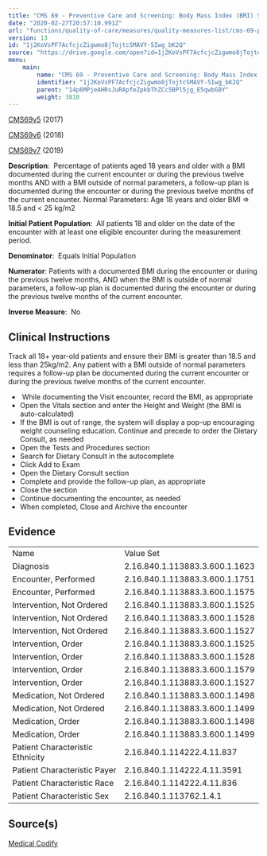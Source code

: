 ```yaml
---
title: "CMS 69 - Preventive Care and Screening: Body Mass Index (BMI) Screening and Follow-up Plan"
date: "2020-02-27T20:57:10.991Z"
url: "functions/quality-of-care/measures/quality-measures-list/cms-69-preventive-care-and-screening-body-mass-index-bmi-screening-and-follow-up-plan.html"
version: 13
id: "1j2KoVsPF7AcfcjcZigwmo8jTojtcSMAVY-5Iwg_bK2Q"
source: "https://drive.google.com/open?id=1j2KoVsPF7AcfcjcZigwmo8jTojtcSMAVY-5Iwg_bK2Q"
menu:
    main:
        name: "CMS 69 - Preventive Care and Screening: Body Mass Index (BMI) Screening and Follow-up Plan"
        identifier: "1j2KoVsPF7AcfcjcZigwmo8jTojtcSMAVY-5Iwg_bK2Q"
        parent: "14p6MPjeAHRsJuRApfeZpkbThZCc5BPl5jg_E5qwbG8Y"
        weight: 3810
---
```

[CMS69v5](https://medicalcodify.com/eh/?f=layoutnouser&func&module&tabmodule&name=RXDBmain&searchterm=CMS69&showresult=CMS69v5&showresulttype=Measure) (2017)

[CMS69v6](https://medicalcodify.com/eh/?f=layoutnouser&func&module&tabmodule&name=RXDBmain&searchterm=CMS69&showresult=CMS69v6&showresulttype=Measure) (2018)

[CMS69v7](https://medicalcodify.com/eh/?f=layoutnouser&func&module&tabmodule&name=RXDBmain&searchterm=CMS69&showresult=CMS69v7&showresulttype=Measure) (2019)



**Description**:  Percentage of patients aged 18 years and older with a BMI documented during the current encounter or during the previous twelve months AND with a BMI outside of normal parameters, a follow-up plan is documented during the encounter or during the previous twelve months of the current encounter. Normal Parameters: Age 18 years and older BMI => 18.5 and < 25 kg/m2

**Initial Patient Population**:  All patients 18 and older on the date of the encounter with at least one eligible encounter during the measurement period.

**Denominator**:  Equals Initial Population

**Numerator**: Patients with a documented BMI during the encounter or during the previous twelve months, AND when the BMI is outside of normal parameters, a follow-up plan is documented during the encounter or during the previous twelve months of the current encounter.

**Inverse Measure**:  No

## Clinical Instructions

Track all 18+ year-old patients and ensure their BMI is greater than 18.5 and less than 25kg/m2. Any patient with a BMI outside of normal parameters requires a follow-up plan be documented during the current encounter or during the previous twelve months of the current encounter.

*  While documenting the Visit encounter, record the BMI, as appropriate
* Open the Vitals section and enter the Height and Weight (the BMI is auto-calculated)
* If the BMI is out of range, the system will display a pop-up encouraging weight counseling education. Continue and precede to order the Dietary Consult, as needed
* Open the Tests and Procedures section
* Search for Dietary Consult in the autocomplete
* Click Add to Exam
* Open the Dietary Consult section
* Complete and provide the follow-up plan, as appropriate
* Close the section
* Continue documenting the encounter, as needed
* When completed, Close and Archive the encounter

## Evidence

<table>
  <tr>
    <td>Name</td>
    <td>Value Set</td>
  </tr>
  <tr>
    <td>Diagnosis</td>
    <td>2.16.840.1.113883.3.600.1.1623</td>
  </tr>
  <tr>
    <td>Encounter, Performed</td>
    <td>2.16.840.1.113883.3.600.1.1751</td>
  </tr>
  <tr>
    <td>Encounter, Performed</td>
    <td>2.16.840.1.113883.3.600.1.1575</td>
  </tr>
  <tr>
    <td>Intervention, Not Ordered</td>
    <td>2.16.840.1.113883.3.600.1.1525</td>
  </tr>
  <tr>
    <td>Intervention, Not Ordered</td>
    <td>2.16.840.1.113883.3.600.1.1528</td>
  </tr>
  <tr>
    <td>Intervention, Not Ordered</td>
    <td>2.16.840.1.113883.3.600.1.1527</td>
  </tr>
  <tr>
    <td>Intervention, Order</td>
    <td>2.16.840.1.113883.3.600.1.1525</td>
  </tr>
  <tr>
    <td>Intervention, Order</td>
    <td>2.16.840.1.113883.3.600.1.1528</td>
  </tr>
  <tr>
    <td>Intervention, Order</td>
    <td>2.16.840.1.113883.3.600.1.1579</td>
  </tr>
  <tr>
    <td>Intervention, Order</td>
    <td>2.16.840.1.113883.3.600.1.1527</td>
  </tr>
  <tr>
    <td>Medication, Not Ordered</td>
    <td>2.16.840.1.113883.3.600.1.1498</td>
  </tr>
  <tr>
    <td>Medication, Not Ordered</td>
    <td>2.16.840.1.113883.3.600.1.1499</td>
  </tr>
  <tr>
    <td>Medication, Order</td>
    <td>2.16.840.1.113883.3.600.1.1498</td>
  </tr>
  <tr>
    <td>Medication, Order</td>
    <td>2.16.840.1.113883.3.600.1.1499</td>
  </tr>
  <tr>
    <td>Patient Characteristic Ethnicity</td>
    <td>2.16.840.1.114222.4.11.837</td>
  </tr>
  <tr>
    <td>Patient Characteristic Payer</td>
    <td>2.16.840.1.114222.4.11.3591</td>
  </tr>
  <tr>
    <td>Patient Characteristic Race</td>
    <td>2.16.840.1.114222.4.11.836</td>
  </tr>
  <tr>
    <td>Patient Characteristic Sex</td>
    <td>2.16.840.1.113762.1.4.1</td>
  </tr>
</table>

## Source(s)

[Medical Codify](https://medicalcodify.com/eh/?f=layoutnouser&func&name=RXDBmain&module&tabmodule&searchterm=CMS69&Submit=Search&icd9search=0&icd10search=0&icd10pcssearch=0&snomedsearch=0&loincsearch=0&labcorpsearch=0&questsearch=0&rxnormsearch=0&hcpcssearch=0&ndcsearch=0&cvxsearch=0&vissearch=0&vssearch=0&meassearch=1&pcssearch=1&fdbsearch=1&fdbnamesearch=1&fullsearch&flowsheet)

